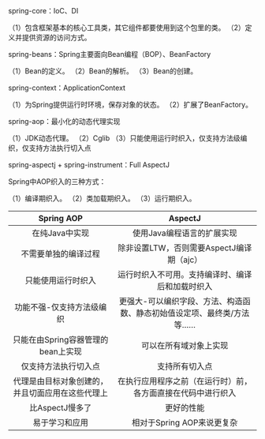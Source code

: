 spring-core：IoC、DI

（1）包含框架基本的核心工具类，其它组件都要使用到这个包里的类。
（2）定义并提供资源的访问方式。

spring-beans：Spring主要面向Bean编程（BOP）、BeanFactory

（1）Bean的定义。
（2）Bean的解析。
（3）Bean的创建。

spring-context：ApplicationContext

（1）为Spring提供运行时环境，保存对象的状态。
（2）扩展了BeanFactory。

spring-aop：最小化的动态代理实现

（1）JDK动态代理。
（2）Cglib
（3）只能使用运行时织入，仅支持方法级编织，仅支持方法执行切入点

spring-aspectj + spring-instrument：Full AspectJ

Spring中AOP织入的三种方式：

（1）编译期织入。
（2）类加载期织入。
（3）运行期织入。

| Spring AOP | AspectJ |
| :-: | :-: |
| 在纯Java中实现 | 使用Java编程语言的扩展实现 |
| 不需要单独的编译过程 | 除非设置LTW，否则需要AspectJ编译期（ajc） |
| 只能使用运行时织入 | 运行时织入不可用。支持编译时、编译后和加载时织入 |
| 功能不强-仅支持方法级编织 | 更强大-可以编织字段、方法、构造函数、静态初始值设定项、最终类/方法等…… |
| 只能在由Spring容器管理的bean上实现 | 可以在所有域对象上实现 |
| 仅支持方法执行切入点 | 支持所有切入点 |
| 代理是由目标对象创建的，并且切面应用在这些代理上 | 在执行应用程序之前（在运行时）前，各方面直接在代码中进行织入 |
| 比AspectJ慢多了 | 更好的性能 |
| 易于学习和应用 | 相对于Spring AOP来说更复杂 |

